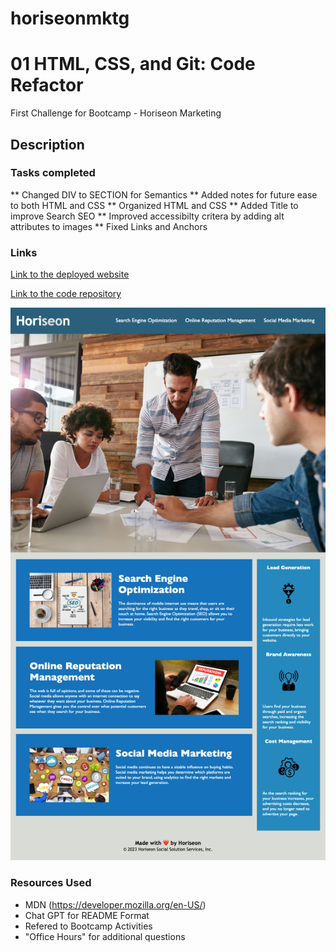# horiseonmktg
# 01 HTML, CSS, and Git: Code Refactor
First Challenge for Bootcamp - Horiseon Marketing

## Description



### Tasks completed
** Changed DIV to SECTION for Semantics 
** Added notes for future ease to both HTML and CSS
** Organized HTML and CSS
** Added Title to improve Search SEO
** Improved accessibilty critera by adding alt attributes to images
** Fixed Links and Anchors


### Links

[Link to the deployed website]()

[Link to the code repository]()

![screenshot of index.html](./assets/images/screenshot.png)


### Resources Used
* MDN (https://developer.mozilla.org/en-US/)
* Chat GPT for README Format
* Refered to Bootcamp Activities
* "Office Hours" for additional questions
